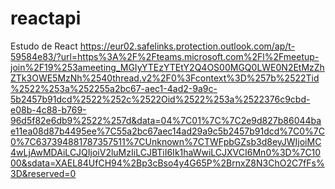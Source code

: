 # reactapi
Estudo de React 
https://eur02.safelinks.protection.outlook.com/ap/t-59584e83/?url=https%3A%2F%2Fteams.microsoft.com%2Fl%2Fmeetup-join%2F19%253ameeting_MGIyYTEzYTEtY2Q4OS00MGQ0LWE0N2EtMzZhZTk3OWE5MzNh%2540thread.v2%2F0%3Fcontext%3D%257b%2522Tid%2522%253a%252255a2bc67-aec1-4ad2-9a9c-5b2457b91dcd%2522%252c%2522Oid%2522%253a%2522376c9cbd-e08b-4c88-b769-96d5f82e6db9%2522%257d&data=04%7C01%7C%7C2e9d827b86044bae11ea08d87b4495ee%7C55a2bc67aec14ad29a9c5b2457b91dcd%7C0%7C0%7C637394881787357511%7CUnknown%7CTWFpbGZsb3d8eyJWIjoiMC4wLjAwMDAiLCJQIjoiV2luMzIiLCJBTiI6Ik1haWwiLCJXVCI6Mn0%3D%7C1000&sdata=XAEL84UfCH94%2Bp3cBso4y4G65P%2BrnxZ8N3ChO2C7fFs%3D&reserved=0
